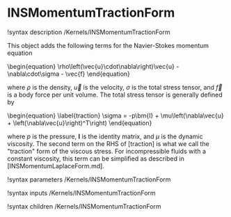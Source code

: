 # INSMomentumTractionForm

!syntax description /Kernels/INSMomentumTractionForm

This object adds the following terms for the Navier-Stokes momentum equation

\begin{equation}
\rho\left(\vec{u}\cdot\nabla\right)\vec{u} - \nabla\cdot\sigma - \vec{f}
\end{equation}

where $\rho$ is the density, $\vec{u}$ is the velocity, $\sigma$ is the total
stress tensor, and $\vec{f}$ is a body force per unit volume. The total stress
tensor is generally defined by

\begin{equation}
\label{traction}
\sigma = -p\bm{I} + \mu\left(\nabla\vec{u} + \left(\nabla\vec{u}\right)^T\right)
\end{equation}

where $p$ is the pressure, $\bm{I}$ is the identity matrix, and $\mu$ is the
dynamic viscosity. The second term on the RHS of [traction] is what we call the
"traction" form of the viscous stress. For incompressible fluids with a constant
viscosity, this term can be simplified as described in [INSMomentumLaplaceForm.md].

!syntax parameters /Kernels/INSMomentumTractionForm

!syntax inputs /Kernels/INSMomentumTractionForm

!syntax children /Kernels/INSMomentumTractionForm
